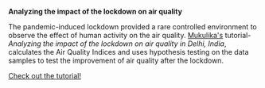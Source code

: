 **Analyzing the impact of the lockdown on air quality**

The pandemic-induced lockdown provided a rare controlled environment to observe the effect of human activity on the air quality. [Mukulika's](https://github.com/Mukulikaa) tutorial- *Analyzing the impact of the lockdown on air quality in Delhi, India*, calculates the Air Quality Indices and uses hypothesis testing on the data samples to test the improvement of air quality after the lockdown.

[Check out the tutorial!](https://numpy.org/numpy-tutorials/content/tutorial-air-quality-analysis.html)

